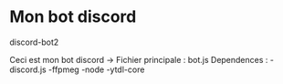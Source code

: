 # Mon bot discord
discord-bot2

Ceci est mon bot discord ->
Fichier principale : bot.js
Dependences :
-discord.js
-ffpmeg
-node
-ytdl-core
